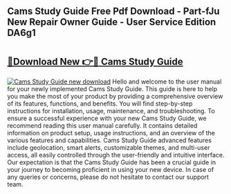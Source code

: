 ## Cams Study Guide Free Pdf Download - Part-fJu New Repair Owner Guide - User Service Edition DA6g1

# <h2><a href="http://bc84246.oget.top/?id=Cams+Study+Guide">🔗Download New 👉🔴 Cams Study Guide</a></h2>

[![Cams Study Guide new download](https://i.imgur.com/5g1atiW.png)](http://bc84246.oget.top/?id=Cams+Study+Guide)
Hello and welcome to the user manual for your newly implemented Cams Study Guide. This guide is here to help you make the most of your product by providing a comprehensive overview of its features, functions, and benefits. You will find step-by-step instructions for installation, usage, maintenance, and troubleshooting. To ensure a successful experience with your new Cams Study Guide, we recommend reading this user manual carefully. It contains detailed information on product setup, usage instructions, and an overview of the various features and capabilities. Cams Study Guide advanced features include geolocation, smart alerts, customizable themes, and multi-user access, all easily controlled through the user-friendly and intuitive interface. Our expectation is that the Cams Study Guide has been a crucial guide in your journey to becoming proficient in using your new device. In case of any queries or concerns, please do not hesitate to contact our support team.

